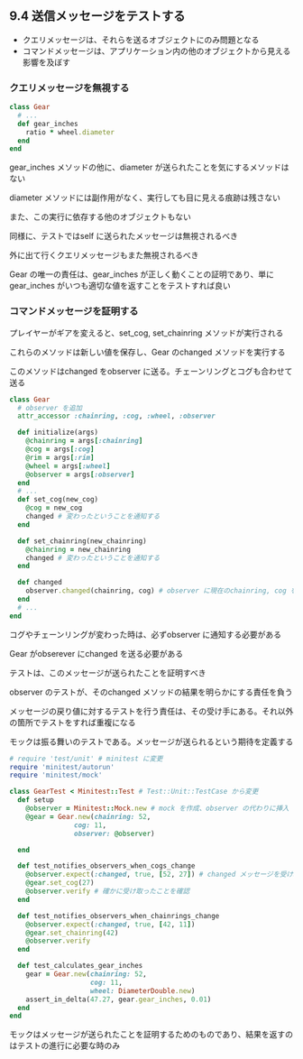 ## 9.4 送信メッセージをテストする

- クエリメッセージは、それらを送るオブジェクトにのみ問題となる
- コマンドメッセージは、アプリケーション内の他のオブジェクトから見える影響を及ぼす

### クエリメッセージを無視する

```ruby
class Gear
  # ...
  def gear_inches
    ratio * wheel.diameter
  end
end
```

gear_inches メソッドの他に、diameter が送られたことを気にするメソッドはない

diameter メソッドには副作用がなく、実行しても目に見える痕跡は残さない

また、この実行に依存する他のオブジェクトもない

同様に、テストではself に送られたメッセージは無視されるべき

外に出て行くクエリメッセージもまた無視されるべき

Gear の唯一の責任は、gear_inches が正しく動くことの証明であり、単にgear_inches がいつも適切な値を返すことをテストすれば良い

### コマンドメッセージを証明する

プレイヤーがギアを変えると、set_cog, set_chainring メソッドが実行される

これらのメソッドは新しい値を保存し、Gear のchanged メソッドを実行する

このメソッドはchanged をobserver に送る。チェーンリングとコグも合わせて送る

```ruby
class Gear
  # observer を追加
  attr_accessor :chainring, :cog, :wheel, :observer

  def initialize(args)
    @chainring = args[:chainring]
    @cog = args[:cog]
    @rim = args[:rim]
    @wheel = args[:wheel]
    @observer = args[:observer]
  end
  # ...
  def set_cog(new_cog)
    @cog = new_cog
    changed # 変わったということを通知する
  end

  def set_chainring(new_chainring)
    @chainring = new_chainring
    changed # 変わったということを通知する
  end

  def changed
    observer.changed(chainring, cog) # observer に現在のchainring, cog を通知する
  end
  # ...
end
```

コグやチェーンリングが変わった時は、必ずobserver に通知する必要がある

Gear がobserever にchanged を送る必要がある

テストは、このメッセージが送られたことを証明すべき

observer のテストが、そのchanged メソッドの結果を明らかにする責任を負う

メッセージの戻り値に対するテストを行う責任は、その受け手にある。それ以外の箇所でテストをすれば重複になる

モックは振る舞いのテストである。メッセージが送られるという期待を定義する

```ruby
# require 'test/unit' # minitest に変更
require 'minitest/autorun'
require 'minitest/mock'

class GearTest < Minitest::Test # Test::Unit::TestCase から変更
  def setup
    @observer = Minitest::Mock.new # mock を作成、observer の代わりに挿入
    @gear = Gear.new(chainring: 52,
                cog: 11,
                observer: @observer)

  end

  def test_notifies_observers_when_cogs_change
    @observer.expect(:changed, true, [52, 27]) # changed メッセージを受け取ることを期待する
    @gear.set_cog(27)
    @observer.verify # 確かに受け取ったことを確認
  end

  def test_notifies_observers_when_chainrings_change
    @observer.expect(:changed, true, [42, 11])
    @gear.set_chainring(42)
    @observer.verify
  end

  def test_calculates_gear_inches
    gear = Gear.new(chainring: 52,
                    cog: 11,
                    wheel: DiameterDouble.new)
    assert_in_delta(47.27, gear.gear_inches, 0.01)
  end
end
```

モックはメッセージが送られたことを証明するためのものであり、結果を返すのはテストの進行に必要な時のみ
